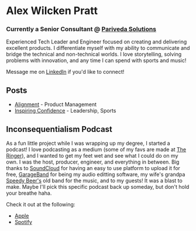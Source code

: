 # Alex Wilcken Pratt
### Currently a Senior Consultant @ [Pariveda Solutions](https://www.parivedasolutions.com)

Experienced Tech Leader and Engineer focused on creating and delivering excellent products. I differentiate myself with my ability to communicate and bridge the technical and non-technical worlds. I love storytelling, solving problems with innovation, and any time I can spend with sports and music! 

Message me on [LinkedIn](https://www.linkedin.com/in/alexwilckenpratt) if you'd like to connect!


## Posts

- [Alignment](/posts/alignment.md) - Product Management
- [Inspiring Confidence](/posts/inspiring-confidence.md) - Leadership, Sports 



## Inconsequentialism Podcast

As a fun little project while I was wrapping up my degree, I started a podcast! I love podcasting as a medium (some of my favs are made at [The Ringer](https://www.theringer.com)), and I wanted to get my feet wet and see what I could do on my own. I was the host, producer, engineer, and everything in between. Big thanks to [SoundCloud](https://soundcloud.com) for having an easy to use platform to upload it for free, [GarageBand](https://www.apple.com/mac/garageband/) for being my audio editting software, my wife's grandpa [Speedy Beer's](https://speedybeers.com) old band for the music, and to my guests! It was a blast to make. Maybe I'll pick this specific podcast back up someday, but don't hold your breathe haha. 

Check it out at the following:

- [Apple](https://itunes.apple.com/us/podcast/inconsequentialism/id1458046001)
- [Spotify](https://open.spotify.com/show/5sMtj2KdImvKo3gnjltAx8?si=kKELPlnrQ-qnTmPiYB7sRw)

